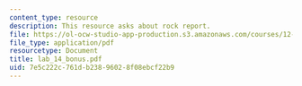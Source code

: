 ```yaml
---
content_type: resource
description: This resource asks about rock report.
file: https://ol-ocw-studio-app-production.s3.amazonaws.com/courses/12-109-petrology-fall-2005/7e5c222c761db23896028f08ebcf22b9_lab_14_bonus.pdf
file_type: application/pdf
resourcetype: Document
title: lab_14_bonus.pdf
uid: 7e5c222c-761d-b238-9602-8f08ebcf22b9
---
```

